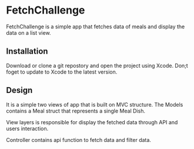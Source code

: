 # FetchChallenge

FetchChallenge is a  simple app that fetches data of meals and display the data on a list view.

## Installation

Download or clone a git repostory and open the project using Xcode. Don;t foget to update to Xcode to the latest version.

## Design

It is a simple two views of app that is built on MVC structure. The Models contains a Meal struct that represents a single Meal Dish.

View layers is responsible for display the fetched data through API and users interaction.

Controller contains api function to fetch data and filter data.